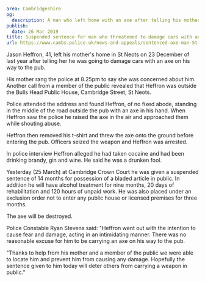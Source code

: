 ```yaml
area: Cambridgeshire
og:
  description: A man who left home with an axe after telling his mother he was going to damage cars, threatening police when they arrived to seize it, has been given a suspended sentence.
publish:
  date: 26 Mar 2019
title: Suspended sentence for man who threatened to damage cars with an axe
url: https://www.cambs.police.uk/news-and-appeals/sentenced-axe-man-St-Neots
```

Jason Heffron, 41, left his mother's home in St Neots on 23 December of last year after telling her he was going to damage cars with an axe on his way to the pub.

His mother rang the police at 8.25pm to say she was concerned about him. Another call from a member of the public revealed that Heffron was outside the Bulls Head Public House, Cambridge Street, St Neots.

Police attended the address and found Heffron, of no fixed abode, standing in the middle of the road outside the pub with an axe in his hand. When Heffron saw the police he raised the axe in the air and approached them while shouting abuse.

Heffron then removed his t-shirt and threw the axe onto the ground before entering the pub. Officers seized the weapon and Heffron was arrested.

In police interview Heffron alleged he had taken cocaine and had been drinking brandy, gin and wine. He said he was a drunken fool.

Yesterday (25 March) at Cambridge Crown Court he was given a suspended sentence of 14 months for possession of a bladed article in public. In addition he will have alcohol treatment for nine months, 20 days of rehabilitation and 120 hours of unpaid work. He was also placed under an exclusion order not to enter any public house or licensed premises for three months.

The axe will be destroyed.

Police Constable Ryan Stevens said: "Heffron went out with the intention to cause fear and damage, acting in an intimidating manner. There was no reasonable excuse for him to be carrying an axe on his way to the pub.

"Thanks to help from his mother and a member of the public we were able to locate him and prevent him from causing any damage. Hopefully the sentence given to him today will deter others from carrying a weapon in public."
